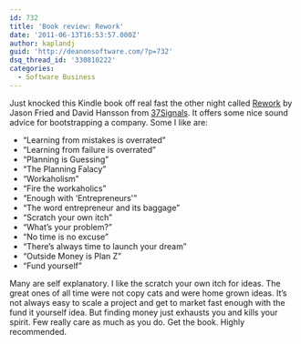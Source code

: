 ```yaml
---
id: 732
title: 'Book review: Rework'
date: '2011-06-13T16:53:57.000Z'
author: kaplandj
guid: 'http://deanonsoftware.com/?p=732'
dsq_thread_id: '330810222'
categories:
  - Software Business
---
```

Just knocked this Kindle book off real fast the other night called [Rework](http://www.amazon.com/dp/0307463745/ref=as_li_qf_sp_asin_til?tag=iphoapplsketb-20&camp=0&creative=0&linkCode=as1&creativeASIN=0307463745&adid=0FPRWY4RDBRCR192ACFK) by Jason Fried and David Hansson from [37Signals](http://37signals.com/). It offers some nice sound advice for bootstrapping a company. Some I like are:

  * “Learning from mistakes is overrated”
  * “Learning from failure is overrated”
  * “Planning is Guessing”
  * “The Planning Falacy”
  * “Workaholism”
  * “Fire the workaholics”
  * “Enough with ‘Entrepreneurs'”
  * “The word entrepreneur and its baggage”
  * “Scratch your own itch”
  * “What’s your problem?”
  * “No time is no excuse”
  * “There’s always time to launch your dream”
  * “Outside Money is Plan Z”
  * “Fund yourself”

Many are self explanatory. I like the scratch your own itch for ideas. The great ones of all time were not copy cats and were home grown ideas. It’s not always easy to scale a project and get to market fast enough with the fund it yourself idea. But finding money just exhausts you and kills your spirit. Few really care as much as you do. Get the book. Highly recommended.

